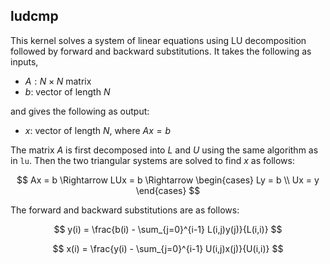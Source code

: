 ## ludcmp

This kernel solves a system of linear equations using LU decomposition followed by forward and backward substitutions.
It takes the following as inputs,

- $A: N \times N$ matrix
- $b$: vector of length $N$

and gives the following as output:

- $x$: vector of length $N$, where $Ax = b$

The matrix $A$ is first decomposed into $L$ and $U$ using the same algorithm as in `lu`. Then the two triangular systems are solved to find $x$ as follows:

$$
Ax = b \Rightarrow LUx = b \Rightarrow
\begin{cases}
Ly = b \\
Ux = y
\end{cases}
$$

The forward and backward substitutions are as follows:

$$
y(i) = \frac{b(i) - \sum_{j=0}^{i-1} L(i,j)y(j)}{L(i,i)}
$$

$$
x(i) = \frac{y(i) - \sum_{j=0}^{i-1} U(i,j)x(j)}{U(i,i)}
$$